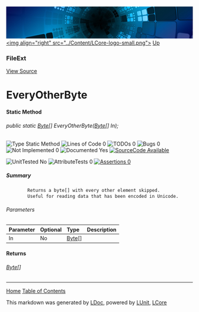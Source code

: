 ![](../Content/LCore-banner-small.png "")
[&lt;img align=&quot;right&quot; src=&quot;../Content/LCore-logo-small.png&quot;&gt;](../../README.md)
[Up](FileExt.md)

### FileExt
[View Source](../Extensions/Reference%20Types/FileExt.cs)

# EveryOtherByte

#### Static Method

###### public static [Byte](https://msdn.microsoft.com/en-us/library/system.byte.aspx)[] EveryOtherByte([Byte](https://msdn.microsoft.com/en-us/library/system.byte.aspx)[] In);

![Type Static Method](http://b.repl.ca/v1/Type-Static%20Method-blue.png "") ![Lines of Code 0](http://b.repl.ca/v1/Lines%20of%20Code-0-blue.png "") ![TODOs 0](http://b.repl.ca/v1/TODOs-0-green.png "") ![Bugs 0](http://b.repl.ca/v1/Bugs-0-green.png "") ![Not Implemented 0](http://b.repl.ca/v1/Not%20Implemented-0-green.png "") ![Documented Yes](http://b.repl.ca/v1/Documented-Yes-brightgreen.png "") [![SourceCode Available](http://b.repl.ca/v1/SourceCode-Available-brightgreen.png "")](../Extensions/Reference%20Types/FileExt.cs#L)

![UnitTested No](http://b.repl.ca/v1/UnitTested-No-lightgrey.png "") ![AttributeTests 0](http://b.repl.ca/v1/AttributeTests-0-lightgrey.png "") [![Assertions 0](http://b.repl.ca/v1/Assertions-0-lightgrey.png "")](../Extensions/Reference%20Types/FileExt.cs)

##### Summary

            Returns a byte[] with every other element skipped.
            Useful for reading data that has been encoded in Unicode.
            

###### Parameters

Parameter | Optional | Type | Description
:---  | :---  | :---  | :--- 
In | No | [Byte](https://msdn.microsoft.com/en-us/library/system.byte.aspx)[] | 


#### Returns

###### [Byte](https://msdn.microsoft.com/en-us/library/system.byte.aspx)[]



---

[Home](../../README.md) [Table of Contents](../../TableOfContents.md)

This markdown was generated by [LDoc](https://github.com/CodeSingularity/LDoc), powered by [LUnit](https://github.com/CodeSingularity/LUnit), [LCore](https://github.com/CodeSingularity/LCore)
